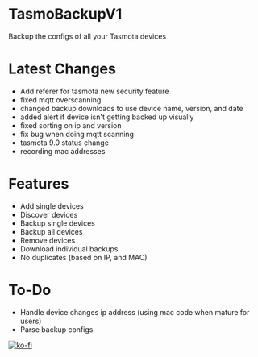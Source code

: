 # TasmoBackupV1
Backup the configs of all your Tasmota devices


# Latest Changes
* Add referer for tasmota new security feature
* fixed mqtt overscanning
* changed backup downloads to use device name, version, and date
* added alert if device isn't getting backed up visually
* fixed sorting on ip and version
* fix bug when doing mqtt scanning
* tasmota 9.0 status change
* recording mac addresses

# Features
* Add single devices
* Discover devices
* Backup single devices
* Backup all devices
* Remove devices
* Download individual backups
* No duplicates (based on IP, and MAC)

# To-Do
* Handle device changes ip address (using mac code when mature for users)
* Parse backup configs

[![ko-fi](https://www.ko-fi.com/img/githubbutton_sm.svg)](https://ko-fi.com/E1E21J93T)
